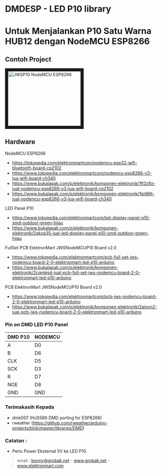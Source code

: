 # DMDESP - LED P10 library

# Untuk Menjalankan P10 Satu Warna HUB12 dengan NodeMCU ESP8266

## Contoh Project

<a href="http://www.youtube.com/watch?feature=player_embedded&v=3nDXTNpU31c" target="_blank"><img src="http://img.youtube.com/vi/3nDXTNpU31c/0.jpg"
alt="JWSP10 NodeMCU ESP8266" width="240" height="180" border="10" /></a>

## Hardware

NodeMCU ESP8266
- https://tokopedia.com/elektronmartcom/nodemcu-esp32-wifi-bluetooth-board-cp2102
- https://www.tokopedia.com/elektronmartcom/nodemcu-esp8266-v3-lua-wifi-board-ch340
- https://www.bukalapak.com/p/elektronik/komponen-elektronik/1fl2z9z-jual-nodemcu-esp8266-v3-lua-wifi-board-cp2102
- https://www.bukalapak.com/p/elektronik/komponen-elektronik/1lpt86t-jual-nodemcu-esp8266-v3-lua-wifi-board-ch340

LED Panel P10
- https://www.tokopedia.com/elektronmartcom/led-display-panel-p10-smd-outdoor-green-hijau
- https://www.bukalapak.com/p/elektronik/komponen-elektronik/2qkxq35-jual-led-display-panel-p10-smd-outdoor-green-hijau

FullSet PCB ElektronMart JWSNodeMCUP10 Board v2.0
- https://www.tokopedia.com/elektronmartcom/pcb-full-set-jws-nodemcu-board-2-0-elektronmart-led-p10-arduino
- https://www.bukalapak.com/p/elektronik/komponen-elektronik/2cqmkgd-jual-pcb-full-set-jws-nodemcu-board-2-0-elektronmart-led-p10-arduino

PCB ElektronMart JWSNodeMCUP10 Board v2.0
- https://www.tokopedia.com/elektronmartcom/pcb-jws-nodemcu-board-2-0-elektronmart-led-p10-arduino
- https://www.bukalapak.com/p/elektronik/komponen-elektronik/2aiovn2-jual-pcb-jws-nodemcu-board-2-0-elektronmart-led-p10-arduino

### Pin on DMD LED P10 Panel

| DMD P10 | NODEMCU | 
| ------- | ------- |
| A       | D0      |
| B       | D6      |
| CLK     | D5      |
| SCK     | D3      |
| R       | D7      |
| NOE     | D8      |
| GND     | GND     |

### Terimakasih Kepada
- dmk007 (HJS589 DMD porting for ESP8266)
- rweather (https://github.com/rweather/arduino-projects/blob/master/libraries/DMD)

### Catatan : 
- Perlu Power Eksternal 5V ke LED P10.

> email : bonny@grobak.net - www.grobak.net - www.elektronmart.com



